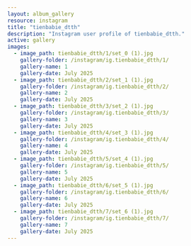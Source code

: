 ```yaml
---
layout: album_gallery
resource: instagram
title: "tienbabie_dtth"
description: "Instagram user profile of tienbabie_dtth."
active: gallery
images:
  - image_path: tienbabie_dtth/1/set_0 (1).jpg
    gallery-folder: /instagram/ig.tienbabie_dtth/1/
    gallery-name: 1
    gallery-date: July 2025
  - image_path: tienbabie_dtth/2/set_1 (1).jpg
    gallery-folder: /instagram/ig.tienbabie_dtth/2/
    gallery-name: 2
    gallery-date: July 2025
  - image_path: tienbabie_dtth/3/set_2 (1).jpg
    gallery-folder: /instagram/ig.tienbabie_dtth/3/
    gallery-name: 3
    gallery-date: July 2025
  - image_path: tienbabie_dtth/4/set_3 (1).jpg
    gallery-folder: /instagram/ig.tienbabie_dtth/4/
    gallery-name: 4
    gallery-date: July 2025
  - image_path: tienbabie_dtth/5/set_4 (1).jpg
    gallery-folder: /instagram/ig.tienbabie_dtth/5/
    gallery-name: 5
    gallery-date: July 2025
  - image_path: tienbabie_dtth/6/set_5 (1).jpg
    gallery-folder: /instagram/ig.tienbabie_dtth/6/
    gallery-name: 6
    gallery-date: July 2025
  - image_path: tienbabie_dtth/7/set_6 (1).jpg
    gallery-folder: /instagram/ig.tienbabie_dtth/7/
    gallery-name: 7
    gallery-date: July 2025
---
```

